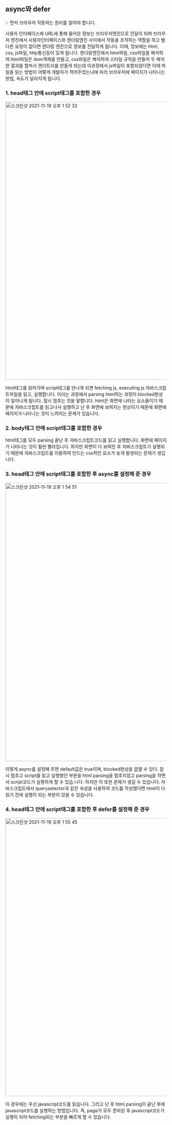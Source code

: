 
## async와 defer

💡 먼저 브라우저 작동하는 원리를 알아야 합니다. <br />

사용자 인터페이스에 URL에 통해 들어온 정보는 브라우저엔진으로 전달이 되며 브라우저 엔진에서 사용자인터페이스와 렌더링엔진 사이에서 작동을 조작하는 역할을 하고 별다른 요청이 없다면 렌더링 엔진으로 정보를 전달하게 됩니다.
이때, 정보에는 html, css, js파일, http통신등이 있게 됩니다. 렌더링엔진에서 html파일, css파일을 해석하여 html파일은 dom객체를 만들고, css파일은 해석하여 스타일 규칙을 만들어 두 해석한 결과를 합쳐서
렌더트리를 만들게 되는데 이과정에서 js파일이 포함되었다면 이때 파일을 읽는 방법이 어떻게 개발자가 적어주었는냐에 따라 브라우저에 페이지가 나타나는 방법, 속도가 달라지게 됩니다.

### 1. head태그 안에 script태그를 포함한 경우

<img width="867" alt="스크린샷 2021-11-19 오후 1 52 32" src="https://user-images.githubusercontent.com/80687195/142575941-ed94f384-ba37-4326-9292-48e8345e03ca.png">


html태그를 읽어가며 script태그를 만나게 되면 fetching js, executing js
자바스크립트파일을 읽고, 실행합니다. 이러는 과정에서 parsing html하는 과정이 blocked현상이 일어나게 됩니다. 
잠시 멈추는 것을 말합니다. html은 화면에 나타는 요소들이기 때문에 자바스크립트를 읽고나서 실행하고 난 후 화면에 보여지는 현상이기 때문에 화면에 페이지가 나타나는 것이 느려지는 문제가 있습니다.
 
### 2. body태그 안에 script태그를 포함한 경우

html태그를 모두 parsing 끝난 후 자바스크립트코드를 읽고 실행합니다. 
화면에 페이지가 나타나는 것이 휠씬 빨라집니다. 
하지만 화면이 다 보여진 후 자바스크립트가 실행되기 때문에 자바스크립트를 이용하여 만드는 css적인 요소가 늦게 발생되는 문제가 생깁니다.

### 3. head태그 안에 script태그를 포함한 후 async를 설정해 준 경우

<img width="867" alt="스크린샷 2021-11-19 오후 1 54 51" src="https://user-images.githubusercontent.com/80687195/142576735-7cfafc1c-b013-4fa6-b877-22c8df2b83e8.png">


 이렇게 async를 설정해 주면 default값은 true이며, blocked현상을 없앨 수 있다. 잠시 멈추고 script를 읽고 실행했던 부분을 html parsing을 멈추지않고 parsing을 하면서 script코드가 실행하게 할 수 있습.니다.
 하지만 이 또한 문제가 생길 수 있습니다. 자바스크립트에서 queryselector과 같은 속성을 사용하여 코드를 작성했다면  html이 다 읽기 전에 실행이 되는 부분이 있을 수 있습니다.


### 4. head태그 안에 script태그를 포함한 후 defer를 설정해 준 경우

<img width="867" alt="스크린샷 2021-11-19 오후 1 55 45" src="https://user-images.githubusercontent.com/80687195/142576747-a9abf3a5-fed4-431f-a7b8-2aaf4aad0f62.png">


이 경우에는 우선 javascript코드를 읽습니다. 그리고 난 후 html parsing이 끝난 후에 javascript코드를 실행하는 방법입니다.
즉, page가 모두 준비된 후 javascript코드가 실행이 되어 fetching되는 부분을 빠르게 할 수 있습니다. 
